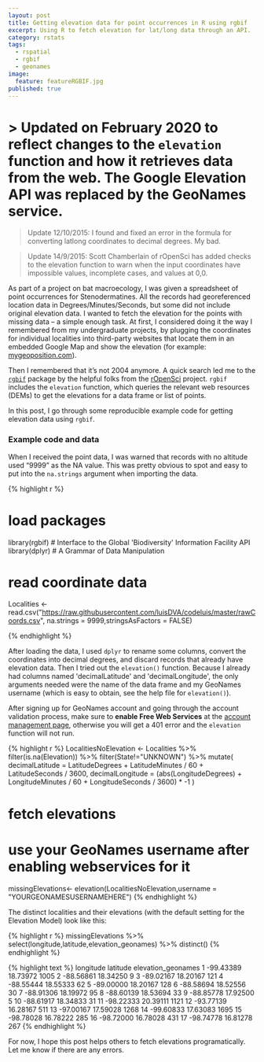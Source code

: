 ```yaml
---
layout: post
title: Getting elevation data for point occurrences in R using rgbif
excerpt: Using R to fetch elevation for lat/long data through an API.
category: rstats
tags: 
  - rspatial
  - rgbif
  - geonames
image: 
  feature: featureRGBIF.jpg
published: true
---
```

# > Updated on February 2020 to reflect changes to the `elevation` function and how it retrieves data from the web. The Google Elevation API was replaced by the GeoNames service.

> Update 12/10/2015: I found and fixed an error in the formula for converting latlong coordinates to decimal degrees. My bad.

> Update 14/9/2015: Scott Chamberlain of rOpenSci has added checks to the elevation function to warn when the input coordinates have impossible values, incomplete cases, and values at 0,0. 

As part of a project on bat macroecology, I was given a spreadsheet of point occurrences for Stenodermatines. All the records had georeferenced location data in Degrees/Minutes/Seconds, but some did not include original elevation data. I wanted to fetch the elevation for the points with missing data – a simple enough task. At first, I considered doing it the way I remembered from my undergraduate projects, by plugging the coordinates for individual localities into third-party websites that locate them in an embedded Google Map and show the elevation (for example: [mygeoposition.com](http://mygeoposition.com/)).

Then I remembered that it’s not 2004 anymore. A quick search led me to the [`rgbif`](https://cran.r-project.org/web/packages/rgbif/index.html) package by the helpful folks from the [rOpenSci](https://ropensci.org/) project. `rgbif` includes the `elevation` function, which queries the relevant web resources (DEMs) to get the elevations for a data frame or list of points. 

In this post, I go through some reproducible example code for getting elevation data using `rgbif`.

### Example code and data

When I received the point data, I was warned that records with no altitude used “9999” as the NA value. This was pretty obvious to spot and easy to put into the `na.strings` argument when importing the data.

{% highlight r %}
# load packages
library(rgbif) # Interface to the Global 'Biodiversity' Information Facility API
library(dplyr) # A Grammar of Data Manipulation

# read coordinate data
Localities <- read.csv("https://raw.githubusercontent.com/luisDVA/codeluis/master/rawCoords.csv", na.strings = 9999,stringsAsFactors = FALSE)

{% endhighlight %}

After loading the data, I used `dplyr` to rename some columns, convert the coordinates into decimal degrees, and discard records that already have elevation data. Then I tried out the `elevation()` function. Because I already had columns named 'decimalLatitude' and 'decimalLongitude', the only arguments needed were the name of the data frame and my GeoNames username (which is easy to obtain, see the help file for `elevation()`).

After signing up for GeoNames account and going through the account validation process, make sure to **enable Free Web Services** at the [account management page](https://www.geonames.org/manageaccount), otherwise you will get a 401 error and the `elevation` function will not run.  

{% highlight r %}
LocalitiesNoElevation <- Localities %>%
  filter(is.na(Elevation)) %>%
  filter(State!="UNKNOWN") %>% 
  mutate(
    decimalLatitude = LatitudeDegrees + LatitudeMinutes / 60 + LatitudeSeconds / 3600,
    decimalLongitude = (abs(LongitudeDegrees) + LongitudeMinutes / 60 + LongitudeSeconds / 3600) * -1
  )
  
# fetch elevations 
# use your GeoNames username after enabling webservices for it
missingElevations<- elevation(LocalitiesNoElevation,username = "YOURGEONAMESUSERNAMEHERE")
{% endhighlight %}


The distinct localities and their elevations (with the default setting for the Elevation Model) look like this:

{% highlight r %}
missingElevations %>% select(longitude,latitude,elevation_geonames) %>% distinct()
{% endhighlight %}

{% highlight text %}
longitude latitude elevation_geonames
1  -99.43389 18.73972               1005
2  -88.56861 18.34250                  9
3  -89.02167 18.20167                121
4  -88.55444 18.55333                 62
5  -89.00000 18.20167                128
6  -88.58694 18.52556                 30
7  -88.91306 18.19972                 95
8  -88.60139 18.53694                 33
9  -88.85778 17.92500                  5
10 -88.61917 18.34833                 31
11 -98.22333 20.39111               1121
12 -93.77139 16.28167                511
13 -97.00167 17.59028               1268
14 -99.60833 17.63083               1695
15 -98.78028 16.78222                285
16 -98.72000 16.78028                431
17 -98.74778 16.81278                267
{% endhighlight %}

For now, I hope this post helps others to fetch elevations programatically.
Let me know if there are any errors.
